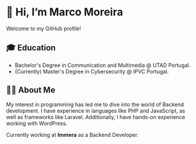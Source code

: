# 👋 Hi, I’m Marco Moreira

Welcome to my GitHub profile!

## 🎓 Education
- Bachelor's Degree in Communication and Multimedia @ UTAD Portugal.
- (Currently)  Master's Degree in Cybersecurity @ IPVC Portugal.

## 👨‍💻 About Me
My interest in programming has led me to dive into the world of Backend development. I have experience in languages like PHP and JavaScript, as well as frameworks like Laravel. Additionally, I have hands-on experience working with WordPress.

Currently working at **Immera** as a Backend Developer.


<!---
MMoreira01/MMoreira01 is a ✨ special ✨ repository because its `README.md` (this file) appears on your GitHub profile.
You can click the Preview link to take a look at your changes.
--->
